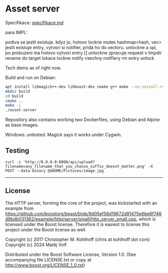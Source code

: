 # Asset server

Specifikace: [specifikace.md](specifikace.md)

para IMPL:

podiva se jestli existuje. kdyz jo, hotovo
lockne mutex hashmap<hash, vec<notifier>>
jestli existuje entry, vytvori si notifier, prida ho do vectoru. unlockne a spi, po probuzeni ma hotovo
vytvori entry []
unlockne
zpracuje request v tmpdir
rename do target lokace
lockne
notify vsechny notifiery
rm entry
unlock

Tech demo as of right now.

Build and run on Debian:

```sh
apt install libmagick++-dev libboost-dev cmake g++ make --no-install-recommends -y
mkdir build
cd build
cmake ..
make -j
./asset-server
```

Repository also contains working two Dockerfiles, using Debian and Alpine as base images.

Windows: untested. Magick says it works under Cygwin.

## Testing

`curl -i 'http://0.0.0.0:8000/api/upload?filename=any_filename_that_you_choose_suffix_doesnt_matter.png' -X POST --data-binary @$HOME/Pictures/image.jpg`

---

## License

The HTTP server, forming the core of the project, was kickstarted with an example from https://github.com/boostorg/beast/blob/9d05ef58d19672d91475e6be6f746d9bdb031362/example/http/server/small/http_server_small.cpp, which is licensed under the Boost license. Therefore it is easiest to license this project under the Boost license as well.

Copyright (c) 2017 Christopher M. Kohlhoff (chris at kohlhoff dot com)
Copyright (c) 2024 Matěj Volf

Distributed under the Boost Software License, Version 1.0. (See accompanying file LICENSE.txt or copy at http://www.boost.org/LICENSE_1_0.txt)
